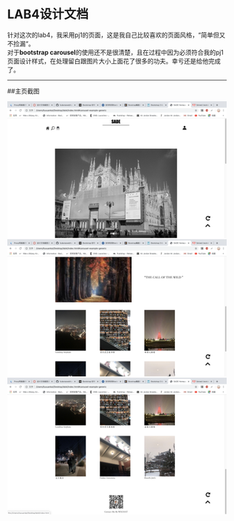 LAB4设计文档
=========== 
针对这次的lab4，我采用pj1的页面，这是我自己比较喜欢的页面风格，“简单但又不捡漏“。  
对于**bootstrap carousel**的使用还不是很清楚，且在过程中因为必须符合我的pj1页面设计样式，在处理留白跟图片大小上面花了很多的功夫。幸亏还是给他完成了。

---------------

##主页截图

![sample](images/homepage1.png)
![sample](images/homepage2.png) 
![sample](images/homepage3.png)